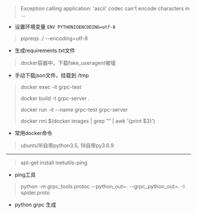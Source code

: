 > Exception calling application: 'ascii' codec can't encode characters in ...
- 设置环境变量 `ENV PYTHONIOENCODING=utf-8`
> pipreqs ./ --encoding=utf-8
- 生成requirements.txt文件
> docker容器中，下载fake_useragent被墙
- 手动下载json文件，挂载到 /tmp
> docker exec -it grpc-test
> 
> docker build -t grpc-server .
> 
> docker run -it --name grpc-test grpc-server
> 
> docker rmi $(docker images  | grep "<none>" | awk '{print $3}')
- 常用docker命令
> ubuntu16自带python3.5, 18自带py3.6.9
---
> apt-get install inetutils-ping
- ping工具
>  python -m grpc_tools.protoc --python_out=. --grpc_python_out=. -I spider.proto
- python grpc 生成